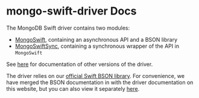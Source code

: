 # mongo-swift-driver Docs

The MongoDB Swift driver contains two modules:

- [MongoSwift](../MongoSwift/index.html), containing an asynchronous API and a BSON library
- [MongoSwiftSync](../MongoSwiftSync/index.html), containing a synchronous wrapper of the API in `MongoSwift`

See [here](https://mongodb.github.io/mongo-swift-driver/docs) for documentation of other versions of the driver.

The driver relies on our [official Swift BSON library](https://github.com/mongodb/swift-bson). For convenience, we have merged the BSON documentation in with the driver documentation on this website, but you can also view it separately [here](https://mongodb.github.io/swift-bson).
